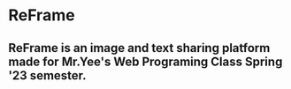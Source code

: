 # ReFrame
## ReFrame is an image and text sharing platform made for Mr.Yee's Web Programing Class Spring '23 semester. 


